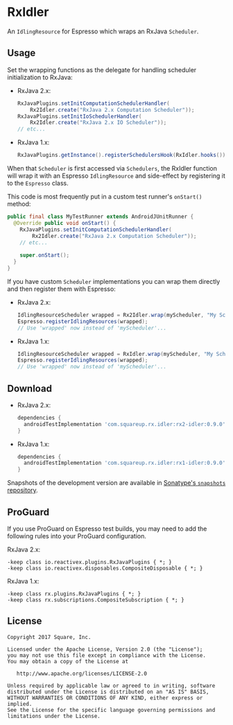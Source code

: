 RxIdler
=======

An `IdlingResource` for Espresso which wraps an RxJava `Scheduler`.


Usage
-----

Set the wrapping functions as the delegate for handling scheduler initialization to RxJava:

 *  RxJava 2.x:
 
    ```java
    RxJavaPlugins.setInitComputationSchedulerHandler(
        Rx2Idler.create("RxJava 2.x Computation Scheduler"));
    RxJavaPlugins.setInitIoSchedulerHandler(
        Rx2Idler.create("RxJava 2.x IO Scheduler"));
    // etc...
    ```

 *  RxJava 1.x:
    
    ```java
    RxJavaPlugins.getInstance().registerSchedulersHook(RxIdler.hooks());
    ```

When that `Scheduler` is first accessed via `Schedulers`, the RxIdler function will wrap it with an
Espresso `IdlingResource` and side-effect by registering it to the `Espresso` class.

This code is most frequently put in a custom test runner's `onStart()` method:
```java
public final class MyTestRunner extends AndroidJUnitRunner {
  @Override public void onStart() {
    RxJavaPlugins.setInitComputationSchedulerHandler(
        Rx2Idler.create("RxJava 2.x Computation Scheduler"));
    // etc...
    
    super.onStart();
  }
}
```

If you have custom `Scheduler` implementations you can wrap them directly and then register them
with Espresso:

 *  RxJava 2.x:

    ```java
    IdlingResourceScheduler wrapped = Rx2Idler.wrap(myScheduler, "My Scheduler");
    Espresso.registerIdlingResources(wrapped);
    // Use 'wrapped' now instead of 'myScheduler'...
    ```

 *  RxJava 1.x:
    ```java
    IdlingResourceScheduler wrapped = RxIdler.wrap(myScheduler, "My Scheduler");
    Espresso.registerIdlingResources(wrapped);
    // Use 'wrapped' now instead of 'myScheduler'...
    ```


Download
--------

 *  RxJava 2.x:

    ```groovy
    dependencies {
      androidTestImplementation 'com.squareup.rx.idler:rx2-idler:0.9.0'
    }
    ```

 *  RxJava 1.x:

    ```groovy
    dependencies {
      androidTestImplementation 'com.squareup.rx.idler:rx1-idler:0.9.0'
    }
    ```

Snapshots of the development version are available in [Sonatype's `snapshots` repository][snap].


ProGuard
--------

If you use ProGuard on Espresso test builds, you may need to add the following rules into your ProGuard configuration.


RxJava 2.x:
```
-keep class io.reactivex.plugins.RxJavaPlugins { *; }
-keep class io.reactivex.disposables.CompositeDisposable { *; }
```

RxJava 1.x:
```
-keep class rx.plugins.RxJavaPlugins { *; }
-keep class rx.subscriptions.CompositeSubscription { *; }
```


License
-------

    Copyright 2017 Square, Inc.

    Licensed under the Apache License, Version 2.0 (the "License");
    you may not use this file except in compliance with the License.
    You may obtain a copy of the License at

       http://www.apache.org/licenses/LICENSE-2.0

    Unless required by applicable law or agreed to in writing, software
    distributed under the License is distributed on an "AS IS" BASIS,
    WITHOUT WARRANTIES OR CONDITIONS OF ANY KIND, either express or implied.
    See the License for the specific language governing permissions and
    limitations under the License.





 [snap]: https://oss.sonatype.org/content/repositories/snapshots/
